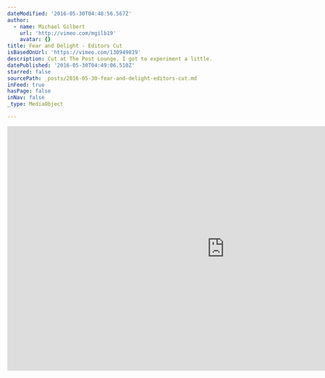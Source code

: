 ```yaml
---
dateModified: '2016-05-30T04:48:56.567Z'
author:
  - name: Michael Gilbert
    url: 'http://vimeo.com/mgilb19'
    avatar: {}
title: Fear and Delight - Editors Cut
isBasedOnUrl: 'https://vimeo.com/130949819'
description: Cut at The Post Lounge. I got to experiment a little.
datePublished: '2016-05-30T04:49:06.510Z'
starred: false
sourcePath: _posts/2016-05-30-fear-and-delight-editors-cut.md
inFeed: true
hasPage: false
inNav: false
_type: MediaObject

---
```

<iframe src="https://cdn.embedly.com/widgets/media.html?src=https%3A%2F%2Fplayer.vimeo.com%2Fvideo%2F130949819&amp;url=https%3A%2F%2Fvimeo.com%2F130949819&amp;image=http%3A%2F%2Fi.vimeocdn.com%2Fvideo%2F523004684_1280.jpg&amp;key=b7d04c9b404c499eba89ee7072e1c4f7&amp;type=text%2Fhtml&amp;schema=vimeo" width="1000" height="563" scrolling="no" frameborder="0" allowfullscreen="" style=""></iframe>